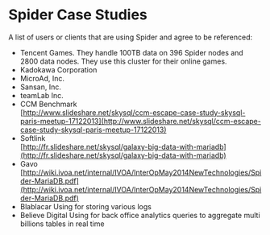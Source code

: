 # Spider Case Studies

A list of users or clients that are using Spider and agree to be referenced:

- Tencent Games. They handle 100TB data on 396 Spider nodes and 2800 data nodes. They use this cluster for their online games.
- Kadokawa Corporation
- MicroAd, Inc.
- Sansan, Inc.
- teamLab Inc.
- CCM Benchmark  
  [http://www.slideshare.net/skysql/ccm-escape-case-study-skysql-paris-meetup-17122013](http://www.slideshare.net/skysql/ccm-escape-case-study-skysql-paris-meetup-17122013)
- Softlink  
  [http://fr.slideshare.net/skysql/galaxy-big-data-with-mariadb](http://fr.slideshare.net/skysql/galaxy-big-data-with-mariadb)
- Gavo  
[http://wiki.ivoa.net/internal/IVOA/InterOpMay2014NewTechnologies/Spider-MariaDB.pdf](http://wiki.ivoa.net/internal/IVOA/InterOpMay2014NewTechnologies/Spider-MariaDB.pdf)
- Blablacar 
 Using for storing various logs
- Believe Digital 
 Using for back office analytics queries to aggregate multi billions tables in real time